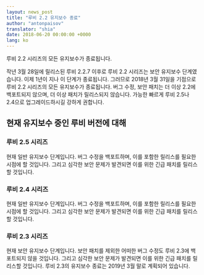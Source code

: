 ```yaml
---
layout: news_post
title: "루비 2.2 유지보수 종료"
author: "antonpaisov"
translator: "shia"
date: 2018-06-20 00:00:00 +0000
lang: ko
---
```


루비 2.2 시리즈의 모든 유지보수가 종료됩니다.

작년 3월 28일에 릴리스된 루비 2.2.7 이후로 루비 2.2 시리즈는 보안 유지보수
단계였습니다.
이제 1년이 지나 이 단계가 종료됩니다.
그러므로 2018년 3월 31일을 기점으로 루비 2.2 시리즈의 모든 유지보수가 종료됩니다.
버그 수정, 보안 패치는 더 이상 2.2에 백포트되지 않으며, 더 이상 패치가
릴리스되지 않습니다.
가능한 빠르게 루비 2.5나 2.4으로 업그레이드하시길 강하게 권합니다.

## 현재 유지보수 중인 루비 버전에 대해

### 루비 2.5 시리즈

현재 일반 유지보수 단계입니다.
버그 수정을 백포트하며, 이를 포함한 릴리스를 필요한 시점에 할 것입니다.
그리고 심각한 보안 문제가 발견되면 이를 위한 긴급 패치를 릴리스할 것입니다.

### 루비 2.4 시리즈

현재 일반 유지보수 단계입니다.
버그 수정을 백포트하며, 이를 포함한 릴리스를 필요한 시점에 할 것입니다.
그리고 심각한 보안 문제가 발견되면 이를 위한 긴급 패치를 릴리스할 것입니다.

### 루비 2.3 시리즈

현재 보안 유지보수 단계입니다.
보안 패치를 제외한 어떠한 버그 수정도 루비 2.3에 백포트되지 않을 것입니다.
그리고 심각한 보안 문제가 발견되면 이를 위한 긴급 패치를 릴리스할 것입니다.
루비 2.3의 유지보수 종료는 2019년 3월 말로 계획되어 있습니다.
